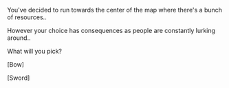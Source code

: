 You've decided to run towards the center of the map where there's a bunch of resources..

However your choice has consequences as people are constantly lurking around..

What will you pick? 

[Bow]

[Sword]